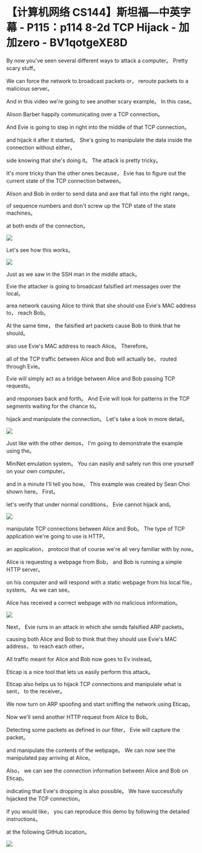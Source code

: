 # 【计算机网络 CS144】斯坦福—中英字幕 - P115：p114 8-2d TCP Hijack - 加加zero - BV1qotgeXE8D

 By now you've seen several different ways to attack a computer。 Pretty scary stuff。

 We can force the network to broadcast packets or， reroute packets to a malicious server。

 And in this video we're going to see another scary example。 In this case。

 Alison Barber happily communicating over a TCP connection。

 And Evie is going to step in right into the middle of that TCP connection。

 and hijack it after it started。 She's going to manipulate the data inside the connection without either。

 side knowing that she's doing it。 The attack is pretty tricky。

 It's more tricky than the other ones because， Evie has to figure out the current state of the TCP connection between。

 Alison and Bob in order to send data and axe that fall into the right range。

 of sequence numbers and don't screw up the TCP state of the state machines。

 at both ends of the connection。

![](img/38d80783c5606d957884c38c393be3da_1.png)

 Let's see how this works。

![](img/38d80783c5606d957884c38c393be3da_3.png)

 Just as we saw in the SSH man in the middle attack。

 Evie the attacker is going to broadcast falsified art messages over the local。

 area network causing Alice to think that she should use Evie's MAC address to， reach Bob。

 At the same time， the falsified art packets cause Bob to think that he should。

 also use Evie's MAC address to reach Alice。 Therefore。

 all of the TCP traffic between Alice and Bob will actually be， routed through Evie。

 Evie will simply act as a bridge between Alice and Bob passing TCP requests。

 and responses back and forth。 And Evie will look for patterns in the TCP segments waiting for the chance to。

 hijack and manipulate the connection。 Let's take a look in more detail。



![](img/38d80783c5606d957884c38c393be3da_5.png)

 Just like with the other demos， I'm going to demonstrate the example using the。

 MiniNet emulation system。 You can easily and safely run this one yourself on your own computer。

 and in a minute I'll tell you how。 This example was created by Sean Choi shown here。 First。

 let's verify that under normal conditions， Evie cannot hijack and。



![](img/38d80783c5606d957884c38c393be3da_7.png)

 manipulate TCP connections between Alice and Bob。 The type of TCP application we're going to use is HTTP。

 an application， protocol that of course we're all very familiar with by now。

 Alice is requesting a webpage from Bob， and Bob is running a simple HTTP server。

 on his computer and will respond with a static webpage from his local file， system。 As we can see。

 Alice has received a correct webpage with no malicious information。



![](img/38d80783c5606d957884c38c393be3da_9.png)

 Next， Evie runs in an attack in which she sends falsified ARP packets。

 causing both Alice and Bob to think that they should use Evie's MAC address， to reach each other。

 All traffic meant for Alice and Bob now goes to Ev instead。

 Eticap is a nice tool that lets us easily perform this attack。

 Eticap also helps us to hijack TCP connections and manipulate what is sent， to the receiver。

 We now turn on ARP spoofing and start sniffing the network using Eticap。

 Now we'll send another HTTP request from Alice to Bob。

 Detecting some packets as defined in our filter， Evie will capture the packet。

 and manipulate the contents of the webpage。 We can now see the manipulated pay arriving at Alice。

 Also， we can see the connection information between Alice and Bob on Eticap。

 indicating that Evie's dropping is also possible。 We have successfully hijacked the TCP connection。

 If you would like， you can reproduce this demo by following the detailed instructions。

 at the following GitHub location。

![](img/38d80783c5606d957884c38c393be3da_11.png)